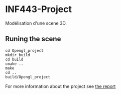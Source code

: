 # INF443-Project

Modélisation d'une scene 3D. 


## Runing the scene


```
cd Opengl_project
mkdir build
cd build
cmake ..
make
cd ..
build/Opengl_project
```

For more information about the project see <a href="Rapport.pdf">the report</a>

